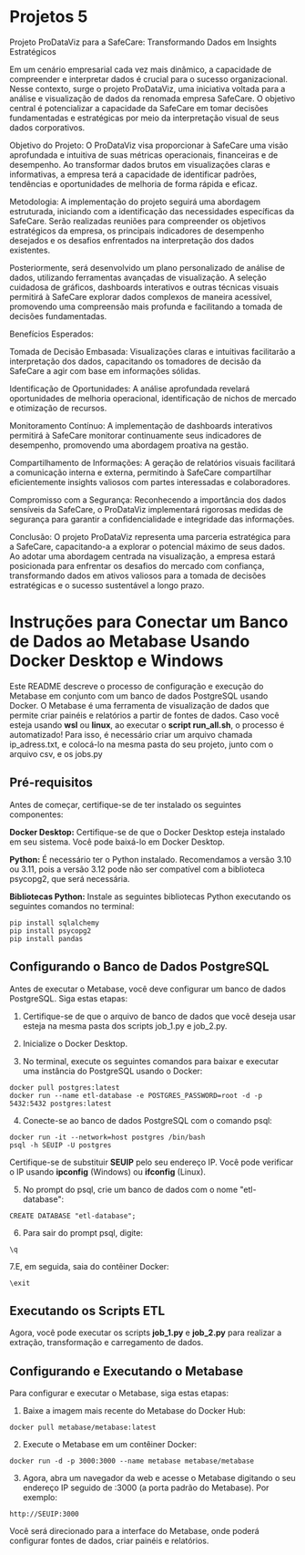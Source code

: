 # Projetos 5
Projeto ProDataViz para a SafeCare: Transformando Dados em Insights Estratégicos

Em um cenário empresarial cada vez mais dinâmico, a capacidade de compreender e interpretar dados é crucial para o sucesso organizacional. Nesse contexto, surge o projeto ProDataViz, uma iniciativa voltada para a análise e visualização de dados da renomada empresa SafeCare. O objetivo central é potencializar a capacidade da SafeCare em tomar decisões fundamentadas e estratégicas por meio da interpretação visual de seus dados corporativos.

Objetivo do Projeto:
O ProDataViz visa proporcionar à SafeCare uma visão aprofundada e intuitiva de suas métricas operacionais, financeiras e de desempenho. Ao transformar dados brutos em visualizações claras e informativas, a empresa terá a capacidade de identificar padrões, tendências e oportunidades de melhoria de forma rápida e eficaz.

Metodologia:
A implementação do projeto seguirá uma abordagem estruturada, iniciando com a identificação das necessidades específicas da SafeCare. Serão realizadas reuniões para compreender os objetivos estratégicos da empresa, os principais indicadores de desempenho desejados e os desafios enfrentados na interpretação dos dados existentes.

Posteriormente, será desenvolvido um plano personalizado de análise de dados, utilizando ferramentas avançadas de visualização. A seleção cuidadosa de gráficos, dashboards interativos e outras técnicas visuais permitirá à SafeCare explorar dados complexos de maneira acessível, promovendo uma compreensão mais profunda e facilitando a tomada de decisões fundamentadas.

Benefícios Esperados:

Tomada de Decisão Embasada: Visualizações claras e intuitivas facilitarão a interpretação dos dados, capacitando os tomadores de decisão da SafeCare a agir com base em informações sólidas.

Identificação de Oportunidades: A análise aprofundada revelará oportunidades de melhoria operacional, identificação de nichos de mercado e otimização de recursos.

Monitoramento Contínuo: A implementação de dashboards interativos permitirá à SafeCare monitorar continuamente seus indicadores de desempenho, promovendo uma abordagem proativa na gestão.

Compartilhamento de Informações: A geração de relatórios visuais facilitará a comunicação interna e externa, permitindo à SafeCare compartilhar eficientemente insights valiosos com partes interessadas e colaboradores.

Compromisso com a Segurança:
Reconhecendo a importância dos dados sensíveis da SafeCare, o ProDataViz implementará rigorosas medidas de segurança para garantir a confidencialidade e integridade das informações.

Conclusão:
O projeto ProDataViz representa uma parceria estratégica para a SafeCare, capacitando-a a explorar o potencial máximo de seus dados. Ao adotar uma abordagem centrada na visualização, a empresa estará posicionada para enfrentar os desafios do mercado com confiança, transformando dados em ativos valiosos para a tomada de decisões estratégicas e o sucesso sustentável a longo prazo.

# Instruções para Conectar um Banco de Dados ao Metabase Usando Docker Desktop e Windows
Este README descreve o processo de configuração e execução do Metabase em conjunto com um banco de dados PostgreSQL usando Docker. O Metabase é uma ferramenta de visualização de dados que permite criar painéis e relatórios a partir de fontes de dados. Caso você esteja usando **wsl** ou **linux**, ao executar o **script run_all.sh**, o processo é automatizado! Para isso, é necessário criar um arquivo chamada ip_adress.txt, e colocá-lo na mesma pasta do seu projeto, junto com o arquivo csv, e os jobs.py

## Pré-requisitos
Antes de começar, certifique-se de ter instalado os seguintes componentes:
 
**Docker Desktop:** Certifique-se de que o Docker Desktop esteja instalado em seu sistema. Você pode baixá-lo em Docker Desktop.

**Python:** É necessário ter o Python instalado. Recomendamos a versão 3.10 ou 3.11, pois a versão 3.12 pode não ser compatível com a biblioteca psycopg2, que será necessária.

**Bibliotecas Python:** Instale as seguintes bibliotecas Python executando os seguintes comandos no terminal:

```
pip install sqlalchemy
pip install psycopg2
pip install pandas
```
## Configurando o Banco de Dados PostgreSQL
Antes de executar o Metabase, você deve configurar um banco de dados PostgreSQL. Siga estas etapas:

1. Certifique-se de que o arquivo de banco de dados que você deseja usar esteja na mesma pasta dos scripts job_1.py e job_2.py.

2. Inicialize o Docker Desktop.

3. No terminal, execute os seguintes comandos para baixar e executar uma instância do PostgreSQL usando o Docker:

```
docker pull postgres:latest
docker run --name etl-database -e POSTGRES_PASSWORD=root -d -p 5432:5432 postgres:latest
```
4. Conecte-se ao banco de dados PostgreSQL com o comando psql:
```
docker run -it --network=host postgres /bin/bash
psql -h SEUIP -U postgres
```
Certifique-se de substituir **SEUIP** pelo seu endereço IP. Você pode verificar o IP usando **ipconfig** (Windows) ou **ifconfig** (Linux).

5. No prompt do psql, crie um banco de dados com o nome "etl-database":

```
CREATE DATABASE "etl-database";
```
6. Para sair do prompt psql, digite:

```
\q
```

7.E, em seguida, saia do contêiner Docker:
```
\exit
```

## Executando os Scripts ETL

Agora, você pode executar os scripts **job_1.py** e **job_2.py** para realizar a extração, transformação e carregamento de dados.

## Configurando e Executando o Metabase
Para configurar e executar o Metabase, siga estas etapas:

1. Baixe a imagem mais recente do Metabase do Docker Hub:

```
docker pull metabase/metabase:latest
```

2. Execute o Metabase em um contêiner Docker:
```
docker run -d -p 3000:3000 --name metabase metabase/metabase
```
3. Agora, abra um navegador da web e acesse o Metabase digitando o seu endereço IP seguido de :3000 (a porta padrão do Metabase). Por exemplo:
```
http://SEUIP:3000
```
Você será direcionado para a interface do Metabase, onde poderá configurar fontes de dados, criar painéis e relatórios.


